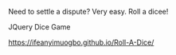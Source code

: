 Need to settle a dispute?
Very easy.
Roll a dicee!


JQuery Dice Game

https://ifeanyimuogbo.github.io/Roll-A-Dice/
